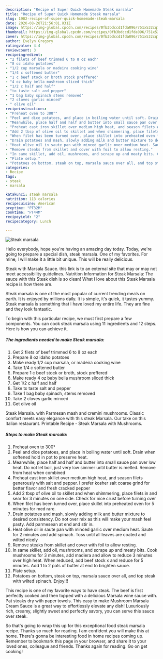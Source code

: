 ```yaml
---
description: "Recipe of Super Quick Homemade Steak marsala"
title: "Recipe of Super Quick Homemade Steak marsala"
slug: 1902-recipe-of-super-quick-homemade-steak-marsala
date: 2020-08-28T21:56:01.831Z
image: https://img-global.cpcdn.com/recipes/0fb3bdccd1fda096/751x532cq70/steak-marsala-recipe-main-photo.jpg
thumbnail: https://img-global.cpcdn.com/recipes/0fb3bdccd1fda096/751x532cq70/steak-marsala-recipe-main-photo.jpg
cover: https://img-global.cpcdn.com/recipes/0fb3bdccd1fda096/751x532cq70/steak-marsala-recipe-main-photo.jpg
author: Evelyn Gregory
ratingvalue: 4.4
reviewcount: 3
recipeingredient:
- "2 filets of beef trimmed 6 to 8 oz each"
- "8 oz idaho potatoes"
- "1/2 cup marsala or madeira cooking wine"
- "1/4 c softened butter"
- "1 c beef stock or broth stock preffered"
- "4 oz baby bella mushroom sliced thick"
- "1/2 c half and half"
- "to taste salt and pepper"
- "1 bag baby spinach stems removed"
- "2 cloves garlic minced"
- " olive oil"
recipeinstructions:
- "Preheat oven to 300°"
- "Peel and dice potatoes, and place in boiling water until soft. Drain when softened hold in pot to preserve heat."
- "Meanwhile, place half and half and butter into small sauce pan over low heat. Do not let boil, just very low simmer until butter is melted. Remove from heat when combined"
- "Preheat cast iron skillet over medium high heat, and season filets generously with salt and pepper. I prefer kosher salt coarse grind for better flavor and fresh cracked pepper"
- "Add 2 tbsp of olive oil to skillet and when shimmering, place filets in and sear for 3 minutes on one side. Check for nice crust before turning over"
- "When filet has been turned over, place skillet into preheated oven for 5 minutes for med rare."
- "Drain potatoes and mash, slowly adding milk and butter mixture to desired consistency. Do not over mix as this will make your mash feel pasty. Add parmesean at end and stir in."
- "Heat olive oil in saute pan with minced garlic over medium heat. Saute for 2 minutes and add spinach. Toss until all leaves are coated and wilted nicely"
- "Remove steaks from skillet and cover with foil to allow resting."
- "In same skillet, add oil, mushrooms, and scrape up and meaty bits. Cook mushrooms for 3 minutes, add madiera and allow to reduce 3 minutes over high heat. When reduced, add beef stock x and reduce for 5 minutes. Add 1 to 2 pats of butter at end to brighten sauce."
- "Plate setup."
- "Potatoes on bottom, steak on top, marsala sauce over all, and top steak with wilted spinach. Enjoy!!!"
categories:
- Recipe
tags:
- steak
- marsala

katakunci: steak marsala 
nutrition: 113 calories
recipecuisine: American
preptime: "PT32M"
cooktime: "PT44M"
recipeyield: "2"
recipecategory: Lunch

---
```



![Steak marsala](https://img-global.cpcdn.com/recipes/0fb3bdccd1fda096/751x532cq70/steak-marsala-recipe-main-photo.jpg)

Hello everybody, hope you're having an amazing day today. Today, we're going to prepare a special dish, steak marsala. One of my favorites. For mine, I will make it a little bit unique. This will be really delicious.

Steak with Marsala Sauce. this link is to an external site that may or may not meet accessibility guidelines. Nutrition Information for Steak Marsala: The sauce with this Steak dish is so clean! What I love about this Steak Marsala recipe is how there are.

Steak marsala is one of the most popular of current trending meals on earth. It is enjoyed by millions daily. It is simple, it's quick, it tastes yummy. Steak marsala is something that I have loved my entire life. They are fine and they look fantastic.


To begin with this particular recipe, we must first prepare a few components. You can cook steak marsala using 11 ingredients and 12 steps. Here is how you can achieve it.

<!--inarticleads1-->

##### The ingredients needed to make Steak marsala:

1. Get 2 filets of beef trimmed 6 to 8 oz each
1. Prepare 8 oz idaho potatoes
1. Make ready 1/2 cup marsala, or madeira cooking wine
1. Take 1/4 c softened butter
1. Prepare 1 c beef stock or broth, stock preffered
1. Make ready 4 oz baby bella mushroom sliced thick
1. Get 1/2 c half and half
1. Take to taste salt and pepper
1. Take 1 bag baby spinach, stems removed
1. Take 2 cloves garlic minced
1. Get  olive oil


Steak Marsala. with Parmesan mash and cremini mushrooms. Classic comfort meets easy elegance with this steak Marsala. Our take on this Italian restaurant. Printable Recipe - Steak Marsala with Mushrooms. 

<!--inarticleads2-->

##### Steps to make Steak marsala:

1. Preheat oven to 300°
1. Peel and dice potatoes, and place in boiling water until soft. Drain when softened hold in pot to preserve heat.
1. Meanwhile, place half and half and butter into small sauce pan over low heat. Do not let boil, just very low simmer until butter is melted. Remove from heat when combined
1. Preheat cast iron skillet over medium high heat, and season filets generously with salt and pepper. I prefer kosher salt coarse grind for better flavor and fresh cracked pepper
1. Add 2 tbsp of olive oil to skillet and when shimmering, place filets in and sear for 3 minutes on one side. Check for nice crust before turning over
1. When filet has been turned over, place skillet into preheated oven for 5 minutes for med rare.
1. Drain potatoes and mash, slowly adding milk and butter mixture to desired consistency. Do not over mix as this will make your mash feel pasty. Add parmesean at end and stir in.
1. Heat olive oil in saute pan with minced garlic over medium heat. Saute for 2 minutes and add spinach. Toss until all leaves are coated and wilted nicely
1. Remove steaks from skillet and cover with foil to allow resting.
1. In same skillet, add oil, mushrooms, and scrape up and meaty bits. Cook mushrooms for 3 minutes, add madiera and allow to reduce 3 minutes over high heat. When reduced, add beef stock x and reduce for 5 minutes. Add 1 to 2 pats of butter at end to brighten sauce.
1. Plate setup.
1. Potatoes on bottom, steak on top, marsala sauce over all, and top steak with wilted spinach. Enjoy!!!


This recipe is one of my favorite ways to have steak. The beef is first perfectly cooked and then topped with a delicious Marsala wine sauce with. Pat steaks dry with paper towels. This easy to make Mushroom Marsala Cream Sauce is a great way to effortlessly elevate any dish! Luxuriously rich, creamy, slightly sweet and perfectly savory, you can serve this sauce over steak. 

So that's going to wrap this up for this exceptional food steak marsala recipe. Thanks so much for reading. I am confident you will make this at home. There's gonna be interesting food in home recipes coming up. Remember to bookmark this page in your browser, and share it to your loved ones, colleague and friends. Thanks again for reading. Go on get cooking!
